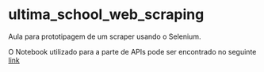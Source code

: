 # ultima_school_web_scraping

Aula para prototipagem de um scraper usando o Selenium.

O Notebook utilizado para a parte de APIs pode ser encontrado no seguinte [link](https://colab.research.google.com/drive/1iS43Oj7Uiu77nvMzw1sV6uciOSWD1K9O)
